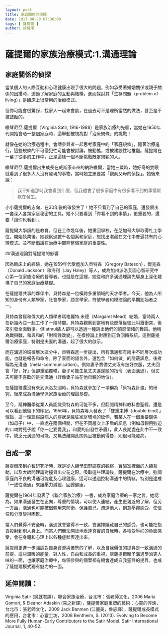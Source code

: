 ```yaml
---
layout: post
title: 家庭關係的偵探 
date: 2017-08-28 07:36:00
tags: [ 薩提爾 ]
author: 徐瑋澤
---
```

# 薩提爾的家族治療模式:1.溝通理論

## 家庭關係的偵探

   當某個人的人際互動和心理健康出現了很大的問題，例如承受著婚姻關係或親子關係的困擾時，透過了解家庭的互動與結構，進而探討其「生存問題（problem of living）」是臨床上很常用的治療模式。
   
   但你可能會很驚訝，找家人一起來會談，在過去可不是理所當然的做法，甚至是不被鼓勵的。

   維琴尼亞.薩提爾（Virginia Satir, 1916-1988）是家族治療的先驅，當她在1950年代開始會晤一整個家庭時，這舉動被視為對「治療規條」的挑戰！
   
   就像在她的治療過程中，會請參與者一起思考家庭中的「家庭規條」，隨著治療進行，這些規條的不可侵犯性可能會被討論，被動搖，或被建設性地推翻。薩提爾在一輩子從事的工作中，正是這樣一個不斷挑戰既定規範的人。
   
   維琴尼亞.薩提爾出生成長在威斯康辛州的納許維爾，當她三歲時，她好奇的雙眼就看到了很多大人沒有發現的事物，當時她立志要當「觀察父母的偵探」。她後來說：
   
   >我不知道那時我會看到什麼，但我體會了很多家庭中有很多看不到的事情默默在發生。
   
   小小薩提爾的志向，在30年後的確發生了！她不只看到了自己的家庭，還發展出一套深入各類家庭秘密的工具。她不只要看到「你看不到的事情」，更重要的，還要「讓你也看到」。
   
<!--more-->
   
   薩提爾大學讀的是教育，但在工作幾年後，她重回學校，在芝加哥大學取得社工學位。開始執業後，她觀察過數千名個案和家庭，想找出潛藏在文化中普遍共有的心理模式。並不斷倡議在治療中關照整個家庭的重要性。

##溝通理論對薩提爾的影響

   因為臨床上的經驗，她在1959年代受邀加入貝特森（Gregory Bateson），傑克森（Donald Jackson）和海利（Jay Haley）等人，成為加州派洛艾圖心智研究中心第一位家族治療的督導者。也就是在這裡，她從和許多溝通理論先驅身上深化建構了自己的家庭治療基礎。

   在薩提爾共事的夥伴中，貝特森是一位橫跨多重領域的天才學者。今天，他為人所知的身份有人類學家，社會學家，語言學家，符號學者和模控論的早期創始者之一。
   
   貝特森曾經和偉大的人類學者瑪格麗特.米德（Margaret Mead）結婚，當時兩人在新幾內亞一起工作了一段時間。貝特森觀察到當地有些部落從彼此叫囂衝突，後來引發全面戰爭。但Iatmul族人卻可以透過一種跳出他們的憤怒情緒的舞蹈。他稱為戰與戰，和與和的「對稱性改變」，在模控論上對應到正負回饋系統。這對薩提爾治療家庭，特別是夫妻的溝通，起了很大的啟示。
   
   而在溝通的細微層次區分中，貝特森進一步提出，所有溝通都有兩中不同層次或功能，也就是報告和命令，除了表面的語言外，還包含「如何做」的隱蔽訊息，後者稱為元溝通（meta-communication）。例如妻子責備丈夫沒有披好衣服，丈夫回答「好，好」但卻重蹈覆轍，妻子可能生氣丈夫違逆她的指令（表面溝通），但丈夫可能不喜歡的是元溝通（好像妻子站在他母親的地位）。
   
   在薩提爾還沒有來到派洛艾圖時，貝特森就參加了一項稱為「貝特森計畫」的研究，後來成為溝通學派家族治療的理論基礎。
   
   至今，精神醫學從業人員認識貝特森的可能不多，但翻閱精神科教科書聖經，還是可以看到他留下的印記。1956年，貝特森等人發表了「雙重束縛（double bind）」理論，這一理論假設病人的症狀是瘋狂家庭環境的延伸，若某人在一個重要關係（如母子）中，一直處在兩個相關，但在不同層次上矛盾的訊息（例如母親用強迫的口吻對兒子說「你一定要愛我」，和愛的自發性矛盾），此人長期處在此中不一致中，缺乏元溝通的可能，又無法離開此關係且被動則得咎，則很可能發病。

## 自成一家
      
  薩提爾來到心智研究所時，就是從人類學田野調查的觀察，實驗室裡面的人類互動，以及大師間理論對撞冒出火花之際。吸取這些理論後，薩提爾在治療中，強調家庭內不良的溝通可能危及心理健康，這可以透過控制溝通中的情緒，特別是達成「一致性溝通」來讓壓力減緩，回歸健康。
   
  薩提爾在1964年發表了《聯合家族治療》一書，成為家庭治療的一家之言。她認為，如果溝通發生在正向，尊重的情境，可以使人連結，產生更親近的了解，但另一方面，溝通也可能被個體用來防衛，保護自己，疏遠他人，刻意壓抑感受，使信任和分享變得困難。

  當人們覺得不安全時，溝通就會變得不一致，會選擇隱藏自己的感受，也可能把指責投射到別人身上。而當人們無法開放地表達真實的自我時，各種受壓抑的負面感受，會在身體和心理上以各種症狀表達出來。
  
  薩提爾更進一步強調對自身資源與優勢的了解，以及自我價值的提昇是一致溝通的前提。這些溫暖的能量，對人性，自由和成長的重視，讓薩提爾賦予溝通學派更人味的一面，也讓家庭治療中，每個參與的個案都有機會達成自我靈性的提昇，也成了薩提爾模式獨有魅力的一面。
  
## 延伸閱讀：
Virginia Satir (吳就君譯），聯合家族治療，台北市：張老師文化，2006
Maria Gomori, & Eleanor Adaskin (易之新譯），薩提爾家庭重塑的藝術：心靈的淬煉，台北市：張老師文化，2009
Jack Banmen (江麗美，魯宓譯），薩提爾成長模式的應用，台北市：心靈工坊，2008
Bentheim, S. (2013). Evolving to Become More Fully Human-Early Contributors to the Satir Model. Satir International Journal, 1, 40-52.
